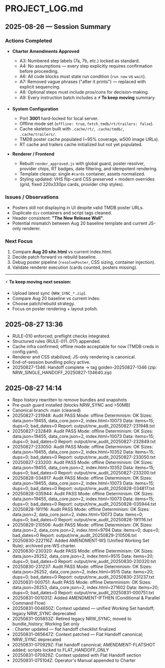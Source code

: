 # PROJECT_LOG.md

## 2025-08-26 — Session Summary

### Actions Completed
- **Charter Amendments Approved**
  - A3: Numbered step labels (7a, 7b, etc.) locked as standard.
  - A4: No assumptions — every step explicitly requires confirmation before proceeding.
  - A6: All code blocks must state run condition (`run now` vs `wait`).
  - A7: Removed vague phrases ("after it prints") — replaced with explicit sequencing.
  - A8: Optional steps must include pros/cons for decision-making.
  - A9: Every instruction batch includes a **⚡ To keep moving** summary.

- **System Configuration**
  - Port **3001** hard-locked for local server.
  - Offline mode set (`offline: true`, `fetch_tmdb/rt/trailers: false`).
  - Cache skeleton built with `.cache/rt/`, `.cache/tmdb/`, `.cache/trailers/`.
  - TMDB poster cache populated (~95% coverage, w500 image URLs).
  - RT cache and trailers cache initialized but not yet populated.

- **Renderer / Frontend**
  - Rebuilt `render_approved.js` with global guard, poster resolver, provider chips, RT badges, date filtering, and idempotent rendering.
  - Template cleanup: single `#cards` container, assets normalized.
  - Styling updated: VHS flip-card CSS preserved + modern overrides (grid, fixed 220x330px cards, provider chip styles).

### Issues / Observations
- Posters still not displaying in UI despite valid TMDB poster URLs.
- Duplicate `div` containers and script tags cleaned.
- Header consistent: **"The New Release Wall"**.
- Potential mismatch between Aug 20 baseline template and current JS-only renderer.

### Next Focus
1. Compare **Aug 20 site.html** vs current index.html.
2. Decide patch forward vs rebuild baseline.
3. Debug poster pipeline (`resolvePoster`, CSS sizing, container injection).
4. Validate renderer execution (cards counted, posters missing).

---

⚡ **To keep moving next session:**
- Upload latest sync (`NRW_SYNC_*.zip`).
- Compare Aug 20 baseline vs current index.
- Choose patch/rebuild strategy.
- Focus on poster rendering + layout polish.

## 2025-08-27 13:36
- RULE-010 enforced; preflight checks integrated.
- Structured rules (RULE-011..017) appended.
- Cache infra confirmed; offline mode acceptable for now (TMDB creds in config.yaml).
- Renderer and CSS stabilized; JS-only rendering is canonical.
- End-of-session bundling policy active.
- 20250827-1346: Handoff complete → tag golden-20250827-1346 (zip: NRW_SINGLE_HANDOFF_20250827-134640.zip)

## 2025-08-27 14:14
- Repo history rewritten to remove bundles and snapshots
- Pre-push guard installed (blocks NRW_SYNC and >50MB)
- Canonical branch: main (cleaned)
- 20250827-231948: Audit PASS
  Mode: offline
  Determinism: OK
  Sizes: data.json=19455, data_core.json=2, index.html=10073
  Data: items=15; dups=0; bad_dates=0
  Report: output/nrw_audit_20250827-231948.txt
- 20250827-232849: Audit PASS
  Mode: offline
  Determinism: OK
  Sizes: data.json=19455, data_core.json=2, index.html=10073
  Data: items=15; dups=0; bad_dates=0
  Report: output/nrw_audit_20250827-232849.txt
- 20250827-233050: Audit PASS
  Mode: offline
  Determinism: OK
  Sizes: data.json=19455, data_core.json=2, index.html=10352
  Data: items=15; dups=0; bad_dates=0
  Report: output/nrw_audit_20250827-233050.txt
- 20250827-233200: Audit PASS
  Mode: offline
  Determinism: OK
  Sizes: data.json=19455, data_core.json=2, index.html=10352
  Data: items=15; dups=0; bad_dates=0
  Report: output/nrw_audit_20250827-233200.txt
- 20250828-034817: Audit PASS
  Mode: offline
  Determinism: OK
  Sizes: data.json=19455, data_core.json=2, index.html=10073
  Data: items=15; dups=0; bad_dates=0
  Report: output/nrw_audit_20250828-034817.txt
- 20250828-035944: Audit PASS
  Mode: offline
  Determinism: OK
  Sizes: data.json=19455, data_core.json=2, index.html=10073
  Data: items=15; dups=0; bad_dates=0
  Report: output/nrw_audit_20250828-035944.txt
- 20250828-191116: Audit PASS
  Mode: offline
  Determinism: OK
  Sizes: data.json=2, data_core.json=2, index.html=10073
  Data: items=0; dups=0; bad_dates=0
  Report: output/nrw_audit_20250828-191116.txt
- 20250829-210506: Audit PASS
  Mode: offline
  Determinism: OK
  Sizes: data.json=2, data_core.json=2, index.html=9794
  Data: items=0; dups=0; bad_dates=0
  Report: output/nrw_audit_20250829-210506.txt
- 20250830-222116Z: Added AMENDMENT-WS (Unified Working Set Rule); archived pre-WS charter.
- 20250830-230320: Audit PASS
  Mode: offline
  Determinism: OK
  Sizes: data.json=26252, data_core.json=2, index.html=9515
  Data: items=20; dups=0; bad_dates=0
  Report: output/nrw_audit_20250830-230320.txt
- 20250830-231237: Audit PASS
  Mode: offline
  Determinism: OK
  Sizes: data.json=26252, data_core.json=2, index.html=9515
  Data: items=20; dups=0; bad_dates=0
  Report: output/nrw_audit_20250830-231237.txt
- 20250831-000751: Audit PASS
  Mode: offline
  Determinism: OK
  Sizes: data.json=26253, data_core.json=2, index.html=271602
  Data: items=20; dups=0; bad_dates=0
  Report: output/nrw_audit_20250831-000751.txt
- 20250831-001031Z: Added AMENDMENT-IFTHEN (Conditional & Parallel Command Flow)
- 20250831-004650Z: Context updated — unified Working Set handoff; legacy NRW_SYNC deprecated
- 20250831-005853Z: Retired legacy NRW_SYNC; moved to bundle_history; Working Set only
- : Charter updated — flat handoff checklist finalized
- 20250831-065647Z: Context patched — Flat Handoff canonical; NRW_SYNC deprecated
- 20250831-070929Z: Flat handoff canonical; AMENDMENT-FLATSHOT added; scripts locked to FLAT_HANDOFF_ONLY
- 20250831-070929Z: Context updated with Flat Handoff section
- 20250831-075104Z: Operator's Manual appended to Charter
